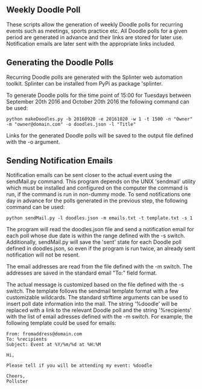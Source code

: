 ## Weekly Doodle Poll

These scripts allow the generation of weekly Doodle polls for recurring events
such as meetings, sports practice etc. All Doodle polls for a given period are
generated in advance and their links are stored for later use. Notification 
emails are later sent with the appropriate links included.

## Generating the Doodle Polls

Recurring Doodle polls are generated with the Splinter web automation toolkit.
Splinter can be installed from PyPi as package 'splinter.

To generate Doodle polls for the time point of 15:00 for Tuesdays between
September 20th 2016 and October 20th 2016 the following command can be used:

`python makeDoodles.py -b 20160920 -e 20161020 -w 1 -t 1500 -n "Owner" -m "owner@domain.com" -o doodles.json -l "Title"`

Links for the generated Doodle polls will be saved to the output file defined
with the -o argument.

## Sending Notification Emails

Notification emails can be sent closer to the actual event using the sendMail.py
command. This program depends on the UNIX 'sendmail' utility which must be installed
and configured on the computer the command is run, if the command is run in non-dummy
mode. To send notifications one day in advance for the polls generated in the previous 
step, the following command can be used:

`python sendMail.py -l doodles.json -m emails.txt -t template.txt -s 1`

The program will read the doodles.json file and send a notification email for each poll
whose due date is within the range defined with the -s switch. Additionally, sendMail.py
will save the 'sent' state for each Doodle poll defined in doodles.json, so even if the
program is run twice, an already sent notification will not be resent.

The email addresses are read from the file defined with the -m switch. The addresses are
saved in the standard email "To:" field format.

The actual message is customized based on the file defined with the -s switch. The template
follows the sendmail template format with a few customizable wildcards. The standard
strftime arguments can be used to insert poll date information into the mail. The
string '%doodle' will be replaced with a link to the relevant Doodle poll and the string
'%recipients' with the list of email adresses defined with the -m switch. For example, the 
following template could be used for emails:

```
From: fromaddress@domain.com
To: %recipients
Subject: Event at %Y/%m/%d at %H:%M

Hi,

Please tell if you will be attending my event: %doodle

Cheers,
Pollster
```